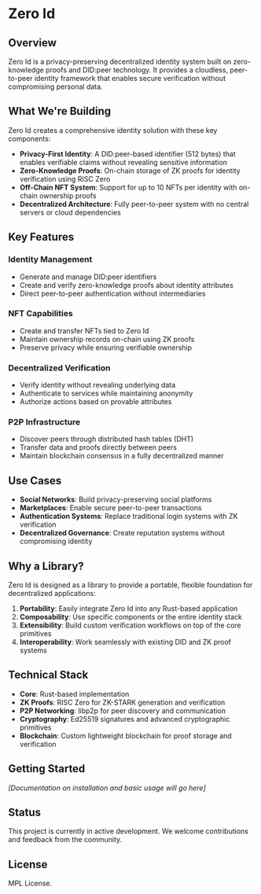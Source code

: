 # Zero Id

## Overview

Zero Id is a privacy-preserving decentralized identity system built on zero-knowledge proofs and DID:peer technology. It provides a cloudless, peer-to-peer identity framework that enables secure verification without compromising personal data.

## What We're Building

Zero Id creates a comprehensive identity solution with these key components:

- **Privacy-First Identity**: A DID:peer-based identifier (512 bytes) that enables verifiable claims without revealing sensitive information
- **Zero-Knowledge Proofs**: On-chain storage of ZK proofs for identity verification using RISC Zero
- **Off-Chain NFT System**: Support for up to 10 NFTs per identity with on-chain ownership proofs
- **Decentralized Architecture**: Fully peer-to-peer system with no central servers or cloud dependencies

## Key Features

### Identity Management

- Generate and manage DID:peer identifiers
- Create and verify zero-knowledge proofs about identity attributes
- Direct peer-to-peer authentication without intermediaries

### NFT Capabilities

- Create and transfer NFTs tied to Zero Id
- Maintain ownership records on-chain using ZK proofs
- Preserve privacy while ensuring verifiable ownership

### Decentralized Verification

- Verify identity without revealing underlying data
- Authenticate to services while maintaining anonymity
- Authorize actions based on provable attributes

### P2P Infrastructure

- Discover peers through distributed hash tables (DHT)
- Transfer data and proofs directly between peers
- Maintain blockchain consensus in a fully decentralized manner

## Use Cases

- **Social Networks**: Build privacy-preserving social platforms
- **Marketplaces**: Enable secure peer-to-peer transactions
- **Authentication Systems**: Replace traditional login systems with ZK verification
- **Decentralized Governance**: Create reputation systems without compromising identity

## Why a Library?

Zero Id is designed as a library to provide a portable, flexible foundation for decentralized applications:

1. **Portability**: Easily integrate Zero Id into any Rust-based application
2. **Composability**: Use specific components or the entire identity stack
3. **Extensibility**: Build custom verification workflows on top of the core primitives
4. **Interoperability**: Work seamlessly with existing DID and ZK proof systems

## Technical Stack

- **Core**: Rust-based implementation
- **ZK Proofs**: RISC Zero for ZK-STARK generation and verification
- **P2P Networking**: libp2p for peer discovery and communication
- **Cryptography**: Ed25519 signatures and advanced cryptographic primitives
- **Blockchain**: Custom lightweight blockchain for proof storage and verification

## Getting Started

*[Documentation on installation and basic usage will go here]*

## Status

This project is currently in active development. We welcome contributions and feedback from the community.

## License

MPL License.

